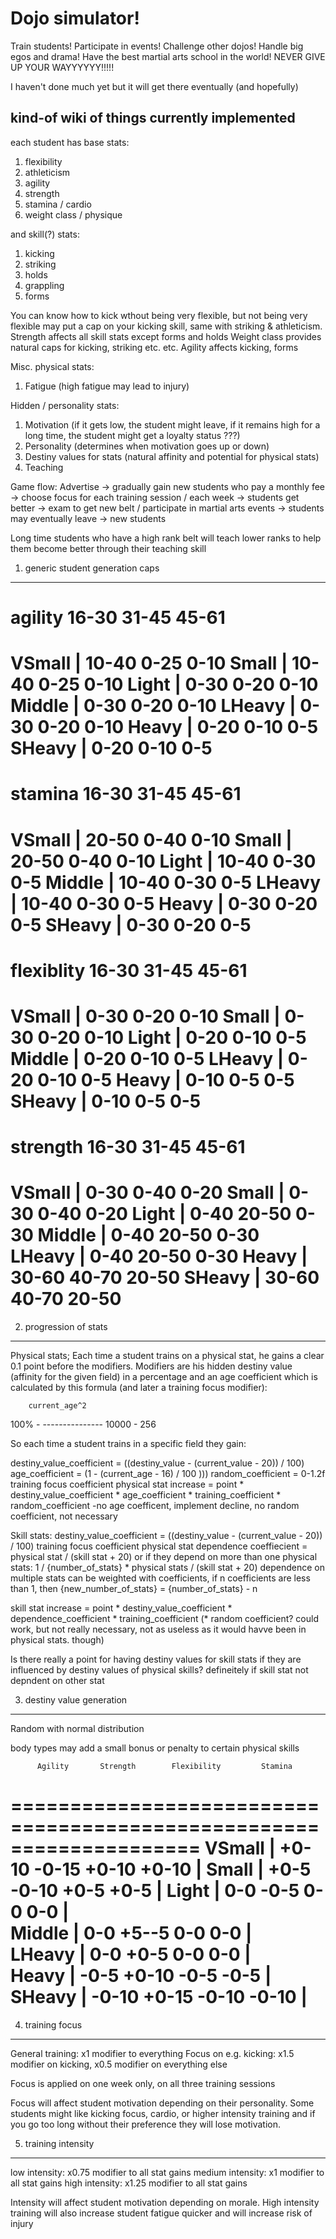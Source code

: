 # Dojo simulator! 

Train students! Participate in events! Challenge other dojos! Handle big egos and drama! Have the best martial arts school in the world! NEVER GIVE UP YOUR WAYYYYYY!!!!!

I haven't done much yet but it will get there eventually (and hopefully)

## kind-of wiki of things currently implemented

each student has base stats:
1. flexibility
2. athleticism
3. agility
4. strength
5. stamina / cardio
6. weight class / physique

and skill(?) stats:
1. kicking 
2. striking
3. holds
4. grappling
5. forms

You can know how to kick wthout being very flexible, but not being very
flexible may put a cap on your kicking skill, same with striking & 
athleticism. Strength affects all skill stats except forms and holds
Weight class provides natural caps for kicking, striking etc. etc. Agility
affects kicking, forms

Misc. physical stats:
1. Fatigue (high fatigue may lead to injury)

Hidden / personality stats:
1. Motivation (if it gets low, the student might leave, if it remains high 
for a long time, the student might get a loyalty status ???)
2. Personality (determines when motivation goes up or down)
3. Destiny values for stats (natural affinity and potential for physical stats)
4. Teaching

Game flow:
Advertise -> gradually gain new students who pay a monthly fee -> 
choose focus for each training session / each week -> students get better ->
exam to get new belt / participate in martial arts events -> students may
eventually leave -> new students

Long time students who have a high rank belt will teach lower ranks to
help them become better through their teaching skill



1. generic student generation caps
-----------------------------------

agility     16-30       31-45       45-61
==========================================
VSmall  |   10-40        0-25        0-10
Small   |   10-40        0-25        0-10
Light   |    0-30        0-20        0-10
Middle  |    0-30        0-20        0-10
LHeavy  |    0-30        0-20        0-10
Heavy   |    0-20        0-10        0-5
SHeavy  |    0-20        0-10        0-5
==========================================


stamina     16-30       31-45       45-61
==========================================
VSmall  |   20-50        0-40        0-10
Small   |   20-50        0-40        0-10
Light   |   10-40        0-30        0-5
Middle  |   10-40        0-30        0-5
LHeavy  |   10-40        0-30        0-5
Heavy   |    0-30        0-20        0-5
SHeavy  |    0-30        0-20        0-5
==========================================


flexiblity  16-30       31-45       45-61
==========================================
VSmall  |    0-30        0-20        0-10
Small   |    0-30        0-20        0-10
Light   |    0-20        0-10        0-5
Middle  |    0-20        0-10        0-5
LHeavy  |    0-20        0-10        0-5
Heavy   |    0-10        0-5         0-5
SHeavy  |    0-10        0-5         0-5
==========================================


strength    16-30       31-45       45-61
==========================================
VSmall  |    0-30        0-40        0-20
Small   |    0-30        0-40        0-20
Light   |    0-40       20-50        0-30
Middle  |    0-40       20-50        0-30
LHeavy  |    0-40       20-50        0-30
Heavy   |   30-60       40-70       20-50
SHeavy  |   30-60       40-70       20-50
==========================================



2. progression of stats
-------------------------
Physical stats;
Each time a student trains on a physical stat, he gains a clear 0.1 point before the modifiers. 
Modifiers are his hidden destiny value (affinity for the given field) in a percentage
and an age coefficient which is calculated by this formula (and later a training focus
modifier):

        current_age^2 
100% - ---------------
        10000 - 256 

So each time a student trains in a specific field they gain:

destiny_value_coefficient = ((destiny_value - (current_value - 20)) / 100)
age_coefficient = (1 - (current_age - 16) / 100 )))
random_coefficient = 0-1.2f
training focus coefficient
physical stat increase = point * destiny_value_coefficient * age_coefficient * training_coefficient * random_coefficient -no age coefficent, implement decline, no random coefficient, not necessary


Skill stats: 
destiny_value_coefficient = ((destiny_value - (current_value - 20)) / 100)
training focus coefficient
physical stat dependence coeffiecient = physical stat / (skill stat + 20)
or if they depend on more than one physical stats: 1 / {number_of_stats} * physical stats / (skill stat + 20)
dependence on multiple stats can be weighted with coefficients, if n coefficients are less than 1, then {new_number_of_stats} = {number_of_stats} - n

skill stat increase = point * destiny_value_coefficient * dependence_coefficient * training_coefficient (* random coefficient? could work, but not really necessary, not as useless as it would havve been in physical stats. though)

Is there really a point for having destiny values for skill stats if they are influenced by destiny values of physical skills? defineitely if skill stat not depndent on other stat


3. destiny value generation
----------------------------
Random with normal distribution

body types may add a small bonus or penalty to certain physical skills


          Agility       Strength        Flexibility         Stamina
==================================================================== 
VSmall |  +0-10          -0-15            +0-10              +0-10 | 
Small  |  +0-5           -0-10            +0-5               +0-5  | 
Light  |   0-0           -0-5              0-0                0-0  |  
Middle |   0-0           +5--5             0-0                0-0  |  
LHeavy |   0-0           +0-5              0-0                0-0  |   
Heavy  |  -0-5           +0-10            -0-5               -0-5  |    
SHeavy |  -0-10          +0-15            -0-10              -0-10 |   
====================================================================


4. training focus
------------------
General training: x1 modifier to everything
Focus on e.g. kicking: x1.5 modifier on kicking, x0.5 modifier on everything else

Focus is applied on one week only, on all three training sessions

Focus will affect student motivation depending on their personality. Some students 
might like kicking focus, cardio, or higher intensity training and if you go too
long without their preference they will lose motivation.


5. training intensity
----------------------
low intensity: x0.75 modifier to all stat gains
medium intensity: x1 modifier to all stat gains
high intensity: x1.25 modifier to all stat gains

Intensity will affect student motivation depending on morale. High intensity
training will also increase student fatigue quicker and will increase risk 
of injury
